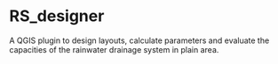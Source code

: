 # RS_designer
 A QGIS plugin to design layouts, calculate parameters and evaluate the capacities of the rainwater drainage system in plain area.
